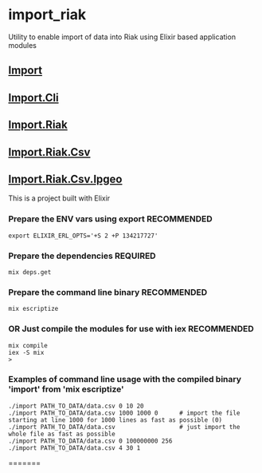 import_riak
===========

Utility to enable import of data into Riak using Elixir based application modules

## [Import](https://github.com/jbsmith/import_riak/blob/master/lib/import.ex)
## [Import.Cli](https://github.com/jbsmith/import_riak/blob/master/lib/import/import_cli.ex)
## [Import.Riak](https://github.com/jbsmith/import_riak/blob/master/lib/import/import_riak.ex)
## [Import.Riak.Csv](https://github.com/jbsmith/import_riak/blob/master/lib/import/riak/import_riak_csv.ex)
## [Import.Riak.Csv.Ipgeo](https://github.com/jbsmith/import_riak/blob/master/lib/import/riak/csv/import_riak_csv_ipgeoParser.ex)


This is a project built with Elixir

### Prepare the ENV vars using export RECOMMENDED ###

	export ELIXIR_ERL_OPTS='+S 2 +P 134217727'

### Prepare the dependencies REQUIRED ###
	
	mix deps.get

### Prepare the command line binary RECOMMENDED ###

	mix escriptize

### OR Just compile the modules for use with iex RECOMMENDED ###

	mix compile
	iex -S mix
	>


### Examples of command line usage with the compiled binary 'import' from 'mix escriptize' ###

	./import PATH_TO_DATA/data.csv 0 10 20
	./import PATH_TO_DATA/data.csv 1000 1000 0		# import the file starting at line 1000 for 1000 lines as fast as possible (0)
	./import PATH_TO_DATA/data.csv                  # just import the whole file as fast as possible
	./import PATH_TO_DATA/data.csv 0 100000000 256
	./import PATH_TO_DATA/data.csv 4 30 1

=======


